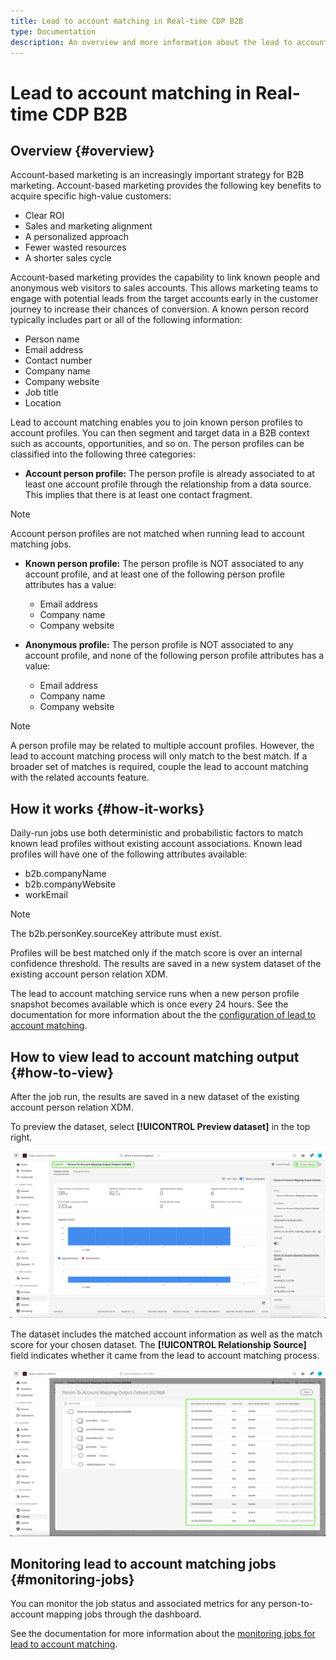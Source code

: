 ```yaml
---
title: Lead to account matching in Real-time CDP B2B
type: Documentation
description: An overview and more information about the lead to account matching feature in Experience Platform CDP B2B.
---
```


# Lead to account matching in Real-time CDP B2B

## Overview {#overview}

Account-based marketing is an increasingly important strategy for B2B marketing. Account-based marketing provides the following key benefits to acquire specific high-value customers:

- Clear ROI 
- Sales and marketing alignment 
- A personalized approach 
- Fewer wasted resources 
- A shorter sales cycle

Account-based marketing provides the capability to link known people and anonymous web visitors to sales accounts. This allows marketing teams to engage with potential leads from the target accounts early in the customer journey to increase their chances of conversion. A known person record typically includes part or all of the following information:

- Person name
- Email address
- Contact number
- Company name
- Company website
- Job title
- Location

Lead to account matching enables you to join known person profiles to account profiles. You can then segment and target data in a B2B context such as accounts, opportunities, and so on. The person profiles can be classified into the following three categories:

- **Account person profile:** The person profile is already associated to at least one account profile through the relationship from a data source. This implies that there is at least one contact fragment. 

>[!NOTE]
>
> Account person profiles are not matched when running lead to account matching jobs.

- **Known person profile:** The person profile is NOT associated to any account profile, and at least one of the following person profile attributes has a value:

    - Email address
    - Company name
    - Company website

- **Anonymous profile:** The person profile is NOT associated to any account profile, and none of the following person profile attributes has a value:
  
    - Email address
    - Company name
    - Company website

>[!NOTE]
>
> A person profile may be related to multiple account profiles. However, the lead to account matching process will only match to the best match. If a broader set of matches is required, couple the lead to account matching with the related accounts feature.

## How it works {#how-it-works}

Daily-run jobs use both deterministic and probabilistic factors to match known lead profiles without existing account associations. Known lead profiles will have one of the following attributes available:

- b2b.companyName
- b2b.companyWebsite
- workEmail

>[!NOTE]
>
> The b2b.personKey.sourceKey attribute must exist.

Profiles will be best matched only if the match score is over an internal confidence threshold. The results are saved in a new system dataset of the existing account person relation XDM. 

The lead to account matching service runs when a new person profile snapshot becomes available which is once every 24 hours. See the documentation for more information about the the [configuration of lead to account matching](/help/rtcdp/accounts/account-profile-ui-guide.md).

## How to view lead to account matching output {#how-to-view}

After the job run, the results are saved in a new dataset of the existing account person relation XDM. 

To preview the dataset, select **[!UICONTROL Preview dataset]** in the top right. 

![New dataset](/help/rtcdp/accounts/images/b2b-dataset-output.png)

The dataset includes the matched account information as well as the match score for your chosen dataset. The **[!UICONTROL Relationship Source]** field indicates whether it came from the lead to account matching process. 
  
![Preview dataset confidence scores and output](/help/rtcdp/accounts/images/b2b-dataset-preview.png)

## Monitoring lead to account matching jobs {#monitoring-jobs}

You can monitor the job status and associated metrics for any person-to-account mapping jobs through the dashboard.

See the documentation for more information about the [monitoring jobs for lead to account matching](/help/dataflows/assets/ui/b2b/monitoring-profile-enrichment-jobs.md).
